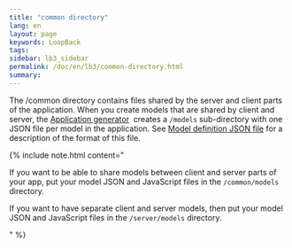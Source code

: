 ```yaml
---
title: "common directory"
lang: en
layout: page
keywords: LoopBack
tags:
sidebar: lb3_sidebar
permalink: /doc/en/lb3/common-directory.html
summary:
---
```


The /common directory contains files shared by the server and client parts of the application.
When you create models that are shared by client and server, the
[Application generator](Application-generator.html) 
creates a `/models` sub-directory with one JSON file per model in the application.
See [Model definition JSON file](Model-definition-JSON-file.html) for a description of the format of this file. 

{% include note.html content="

If you want to be able to share models between client and server parts of your app, put your model JSON and JavaScript files in the `/common/models` directory.

If you want to have separate client and server models, then put your model JSON and JavaScript files in the `/server/models` directory.

" %}